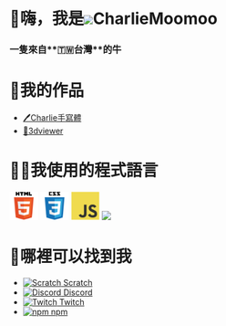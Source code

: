 # **👋嗨，我是<img width="35px" src="https://charlie-moomoo.github.io/cowcircle.png">CharlieMoomoo**
### 一隻來自**🇹🇼台灣**的牛
# **🔨我的作品**
- [🖊️Charlie手寫體](https://charlie-moomoo.github.io/CharlieHandwriting/)
- [🧐3dviewer](https://github.com/charlie-moomoo/3dviewer#readme)
# **🧑‍💻我使用的程式語言**
<code><img width="50px" src="https://raw.githubusercontent.com/devicons/devicon/master/icons/html5/html5-original-wordmark.svg" /></code>
<code><img width="50px" src="https://raw.githubusercontent.com/devicons/devicon/master/icons/css3/css3-original-wordmark.svg" /></code>
<code><img width="50px" src="https://raw.githubusercontent.com/devicons/devicon/master/icons/javascript/javascript-original.svg" /></code>
<code><img width="50px" src="https://www.vectorlogo.zone/logos/gnu_bash/gnu_bash-icon.svg" /></code>
# **🔎哪裡可以找到我**
- [![Scratch](https://scratch.mit.edu/favicon.ico) Scratch](https://scratch.mit.edu/users/kiwichang2017)
- [![Discord](https://cdn.icon-icons.com/icons2/2108/PNG/32/discord_icon_130958.png) Discord](https://discord.gg/YB6rQaHcWp)
- [![Twitch](https://cdn.icon-icons.com/icons2/2699/PNG/32/twitch_logo_icon_170383.png) Twitch](https://twitch.tv/charlie_moomoo)
- [![npm](https://cdn.icon-icons.com/icons2/2415/PNG/32/npm_original_wordmark_logo_icon_146402.png) npm](https://www.npmjs.com/~charliemoomoo)
